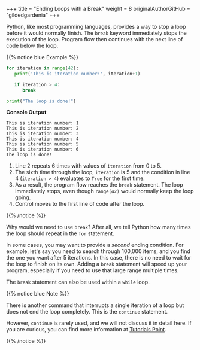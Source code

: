 +++
title = "Ending Loops with a Break"
weight = 8
originalAuthorGitHub = "gildedgardenia"
+++

Python, like most programming languages, provides a way to stop a loop before it
would normally finish. The `break` keyword immediately stops the execution of
the loop. Program flow then continues with the next line of code below the loop.

{{% notice blue Example %}}

```python {linenos=table}
for iteration in range(42):
   print('This is iteration number:', iteration+1)

   if iteration > 4:
      break

print("The loop is done!")
```

**Console Output**

```console
This is iteration number: 1
This is iteration number: 2
This is iteration number: 3
This is iteration number: 4
This is iteration number: 5
This is iteration number: 6
The loop is done!
```
   
1. Line 2 repeats 6 times with values of `iteration` from 0 to 5.
1. The sixth time through the loop, `iteration` is 5 and the condition in
   line 4 (`iteration > 4`) evaluates to `True` for the first time.
1. As a result, the program flow reaches the `break` statement. The loop
   immediately stops, even though `range(42)` would normally keep the loop
   going.
1. Control moves to the first line of code after the loop.

{{% /notice %}}

Why would we need to use `break`? After all, we tell Python how many times
the loop should repeat in the `for` statement.

In some cases, you may want to provide a *second* ending condition. For
example, let's say you need to search through 100,000 items, and you find the
one you want after 5 iterations. In this case, there is no need to wait for the
loop to finish on its own. Adding a `break` statement will speed up your
program, especially if you need to use that large range multiple times.

The `break` statement can also be used within a `while` loop. 

{{% notice blue Note %}}

There is another command that interrupts a single iteration of a loop but
does not end the loop completely. This is the `continue` statement.

However, `continue` is rarely used, and we will not discuss it in detail
here. If you are curious, you can find more information at
[Tutorials Point](https://www.tutorialspoint.com/python/python_loop_control.htm).

{{% /notice %}}